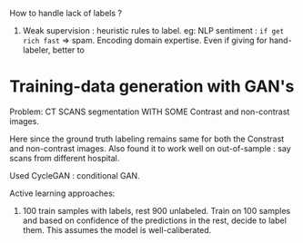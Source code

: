 How to handle lack of labels ?

1. Weak supervision : heuristic rules to label. eg: NLP sentiment : `if get rich fast` => spam. Encoding  domain expertise. Even if giving for hand-labeler, better to 


# Training-data generation with GAN's

Problem: CT SCANS segmentation WITH SOME Contrast and non-contrast images.

Here since the ground truth labeling remains same for both the Constrast and non-contrast images. Also found it to work well on out-of-sample : say scans from different hospital.

Used CycleGAN : conditional GAN.

Active learning approaches:

1. 100 train samples with labels, rest 900 unlabeled. Train on 100 samples and based on confidence of the predictions in the rest, decide to label them. This assumes the model is well-caliberated.


